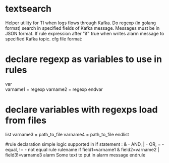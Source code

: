 # textsearch
Helper utility for TI when logs flows through Kafka. Do regexp (in golang format) search in specified fields of Kafka message. Messages must be in JSON format. If rule expression after "if" true when writes alarm message  to specified Kafka topic. 
cfg file format:

# declare regexp as variables to use in rules
var  
 varname1 = regexp
 varname2 = regexp
endvar

# declare variables with regexps load from files
list
  varname3 = path_to_file
  varname4 = path_to_file
endlist

#rule declaration simple logic supported in if statement : & - AND, | - OR, = - equal, != - not equal
rule rulename
  if field1=varname1 & field2=varname2 | field3!=varname3
  alarm Some text to put in alarm message
endrule



